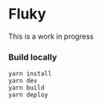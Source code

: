 # Fluky

This is a work in progress

### Build locally

```shell
yarn install
yarn dev
yarn build
yarn deploy
```
